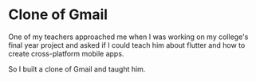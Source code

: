 # Clone of Gmail

One of my teachers approached me when I was working on my college's final year project and asked if I could teach him about flutter and how to create cross-platform mobile apps.

So I built a clone of Gmail and taught him.
